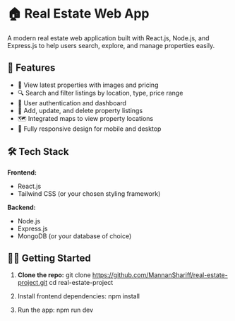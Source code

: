 # 🏠 Real Estate Web App

A modern real estate web application built with React.js, Node.js, and Express.js to help users search, explore, and manage properties easily.

## 🚀 Features

- 🏡 View latest properties with images and pricing
- 🔍 Search and filter listings by location, type, price range
- 👤 User authentication and dashboard
- 📝 Add, update, and delete property listings
- 🗺️ Integrated maps to view property locations
- 📱 Fully responsive design for mobile and desktop

## 🛠️ Tech Stack

**Frontend:**
- React.js
- Tailwind CSS (or your chosen styling framework)

**Backend:**
- Node.js
- Express.js
- MongoDB (or your database of choice)


## 🧑‍💻 Getting Started

1. **Clone the repo:**
   git clone https://github.com/MannanShariff/real-estate-project.git
   cd real-estate-project

2. Install frontend dependencies:
   npm install

3. Run the app:
   npm run dev


